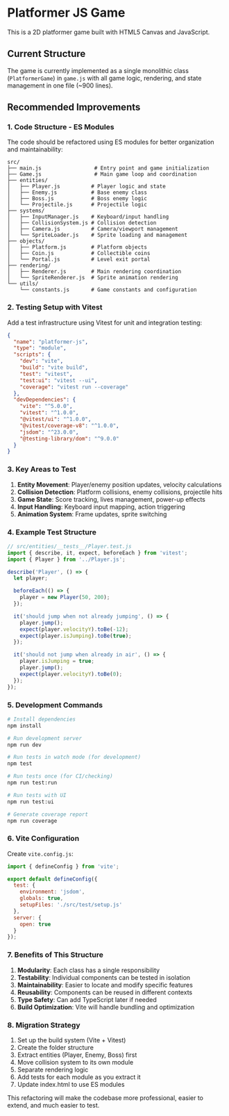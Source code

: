 # Platformer JS Game

This is a 2D platformer game built with HTML5 Canvas and JavaScript.

## Current Structure

The game is currently implemented as a single monolithic class (`PlatformerGame`) in `game.js` with all game logic, rendering, and state management in one file (~900 lines).

## Recommended Improvements

### 1. Code Structure - ES Modules

The code should be refactored using ES modules for better organization and maintainability:

```
src/
├── main.js                 # Entry point and game initialization
├── Game.js                 # Main game loop and coordination
├── entities/
│   ├── Player.js          # Player logic and state
│   ├── Enemy.js           # Base enemy class
│   ├── Boss.js            # Boss enemy logic
│   └── Projectile.js      # Projectile logic
├── systems/
│   ├── InputManager.js    # Keyboard/input handling
│   ├── CollisionSystem.js # Collision detection
│   ├── Camera.js          # Camera/viewport management
│   └── SpriteLoader.js    # Sprite loading and management
├── objects/
│   ├── Platform.js        # Platform objects
│   ├── Coin.js            # Collectible coins
│   └── Portal.js          # Level exit portal
├── rendering/
│   ├── Renderer.js        # Main rendering coordination
│   └── SpriteRenderer.js  # Sprite animation rendering
└── utils/
    └── constants.js       # Game constants and configuration
```

### 2. Testing Setup with Vitest

Add a test infrastructure using Vitest for unit and integration testing:

```json
{
  "name": "platformer-js",
  "type": "module",
  "scripts": {
    "dev": "vite",
    "build": "vite build",
    "test": "vitest",
    "test:ui": "vitest --ui",
    "coverage": "vitest run --coverage"
  },
  "devDependencies": {
    "vite": "^5.0.0",
    "vitest": "^1.0.0",
    "@vitest/ui": "^1.0.0",
    "@vitest/coverage-v8": "^1.0.0",
    "jsdom": "^23.0.0",
    "@testing-library/dom": "^9.0.0"
  }
}
```

### 3. Key Areas to Test

1. **Entity Movement**: Player/enemy position updates, velocity calculations
2. **Collision Detection**: Platform collisions, enemy collisions, projectile hits
3. **Game State**: Score tracking, lives management, power-up effects
4. **Input Handling**: Keyboard input mapping, action triggering
5. **Animation System**: Frame updates, sprite switching

### 4. Example Test Structure

```javascript
// src/entities/__tests__/Player.test.js
import { describe, it, expect, beforeEach } from 'vitest';
import { Player } from '../Player.js';

describe('Player', () => {
  let player;

  beforeEach(() => {
    player = new Player(50, 200);
  });

  it('should jump when not already jumping', () => {
    player.jump();
    expect(player.velocityY).toBe(-12);
    expect(player.isJumping).toBe(true);
  });

  it('should not jump when already in air', () => {
    player.isJumping = true;
    player.jump();
    expect(player.velocityY).toBe(0);
  });
});
```

### 5. Development Commands

```bash
# Install dependencies
npm install

# Run development server
npm run dev

# Run tests in watch mode (for development)
npm test

# Run tests once (for CI/checking)
npm run test:run

# Run tests with UI
npm run test:ui

# Generate coverage report
npm run coverage
```

### 6. Vite Configuration

Create `vite.config.js`:

```javascript
import { defineConfig } from 'vite';

export default defineConfig({
  test: {
    environment: 'jsdom',
    globals: true,
    setupFiles: './src/test/setup.js'
  },
  server: {
    open: true
  }
});
```

### 7. Benefits of This Structure

1. **Modularity**: Each class has a single responsibility
2. **Testability**: Individual components can be tested in isolation
3. **Maintainability**: Easier to locate and modify specific features
4. **Reusability**: Components can be reused in different contexts
5. **Type Safety**: Can add TypeScript later if needed
6. **Build Optimization**: Vite will handle bundling and optimization

### 8. Migration Strategy

1. Set up the build system (Vite + Vitest)
2. Create the folder structure
3. Extract entities (Player, Enemy, Boss) first
4. Move collision system to its own module
5. Separate rendering logic
6. Add tests for each module as you extract it
7. Update index.html to use ES modules

This refactoring will make the codebase more professional, easier to extend, and much easier to test.
